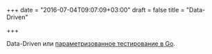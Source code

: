 +++
date = "2016-07-04T09:07:09+03:00"
draft = false
title = "Data-Driven"

+++

<p>Data-Driven или <a href="http://elliot.land/go-data-driven-parameterized-tests">параметризованное тестирование в Go</a>.</p>

